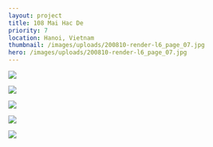 ```yaml
---
layout: project
title: 108 Mai Hac De
priority: 7
location: Hanoi, Vietnam
thumbnail: /images/uploads/200810-render-l6_page_07.jpg
hero: /images/uploads/200810-render-l6_page_07.jpg
---
```

![](/images/uploads/whatsapp-image-2021-03-12-at-9.56.12-am.jpeg)

<Spacer />
<Spacer />

![](/images/uploads/200810-render-l6_page_10.jpg)

![](/images/uploads/whatsapp-image-2021-03-12-at-9.56.12-am.jpeg)

<Spacer />
<Spacer />

![](/images/uploads/200810-render-l6_page_04.jpg)

![](/images/uploads/200810-render-l6_page_09.jpg)